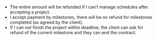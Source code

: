 * The entire amount will be refunded if I can’t manage schedules after accepting a project.
* I accept payment by milestones, there will be no refund for milestones completed (as agreed by the client).
* If I can not finish the project within deadline, the client can ask for refund of the current milestone and they can end the contract.
